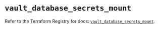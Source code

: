 # `vault_database_secrets_mount`

Refer to the Terraform Registry for docs: [`vault_database_secrets_mount`](https://registry.terraform.io/providers/hashicorp/vault/4.0.0/docs/resources/database_secrets_mount).
